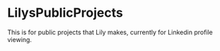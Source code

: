 # LilysPublicProjects
This is for public projects that Lily makes, currently for Linkedin profile viewing. 
